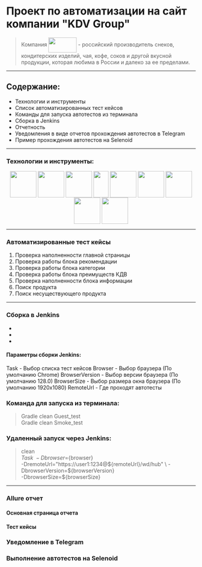 # Проект по автоматизации на сайт компании "KDV Group"
> Компания <img align="center" src="https://github.com/Morozovk/KDV_homework/blob/master/images/KDV-logo.png" width="75" height="40"> - российский производитель снеков, кондитерских изделий, чая, кофе, соков и другой вкусной продукции, которая любима в России и далеко за ее пределами.
---
## Содержание:
* Технологии и инструменты
* Список автоматизированных тест кейсов
* Команды для запуска автотестов из терминала
* Сборка в Jenkins
* Отчетность
* Уведомления в виде отчетов прохождения автотестов в Telegram
* Пример прохождения автотестов на Selenoid

---

### Технологии и инструменты:
<p align="center">
    <img align="center" src="https://github.com/Morozovk/KDV_homework/blob/master/images/idea-logo.svg" width="70" height="70">
    <img align="center" src="https://github.com/Morozovk/KDV_homework/blob/master/images/java-logo.svg" width="70" height="70">
    <img align="center" src="https://github.com/Morozovk/KDV_homework/blob/master/images/github-logo.svg" width="70" height="70">
    <img align="center" src="https://github.com/Morozovk/KDV_homework/blob/master/images/junit5-logo.svg" width="40" height="70">
    <img align="center" src="https://github.com/Morozovk/KDV_homework/blob/master/images/gradle-logo.svg" width="70" height="70">
<img align="center" src="https://github.com/Morozovk/KDV_homework/blob/master/images/selenide-logo.svg" width="70" height="70">
<img align="center" src="https://github.com/Morozovk/KDV_homework/blob/master/images/allure-report-logo.svg" width="70" height="70">
<img align="center" src="https://github.com/Morozovk/KDV_homework/blob/master/images/jenkins-logo.svg" width="70" height="70">
<img align="center" src="https://github.com/Morozovk/KDV_homework/blob/master/images/Selenoid-logo.svg" width="70" height="70">
</p>

---

### Автоматизированные тест кейсы
1. Проверка наполненности главной страницы
2. Проверка работы блока рекомендации
3. Проверка работы блока категории
4. Проверка работы блока преимуществ КДВ
5. Проверка наполненности блока информации
6. Поиск продукта
7. Поиск несуществующего продукта

---

### Сборка в Jenkins

-
-
-

#### Параметры сборки Jenkins:

Task - Выбор списка тест кейсов
Browser - Выбор браузера (По умолчанию Chrome)
BrowserVersion - Выбор версии браузера (По умолчанию 128.0)
BrowserSize - Выбор размера окна браузера (По умолчанию 1920x1080)
RemoteUrl - Где проходят автотесты

### Команда для запуска из терминала:

> Gradle clean Guest_test \
 Gradle clean Smoke_test

### Удаленный запуск через Jenkins:

> clean \
${Task} \
-Dbrowser=${browser} \
-DremoteUrl="https://user1:1234@${remoteUrl}/wd/hub" \
-DbrowserVersion=${browserVersion} \
-DbrowserSize=${browserSize}

---

### Allure отчет



#### Основная страница отчета



#### Тест кейсы



### Уведомление в Telegram



### Выполнение автотестов на Selenoid










